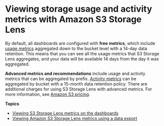 # Viewing storage usage and activity metrics with Amazon S3 Storage Lens<a name="storage_lens_view_metrics"></a>

By default, all dashboards are configured with **free metrics**, which include [usage metrics](https://docs.aws.amazon.com/AmazonS3/latest/dev/storage_lens_basics_metrics_recommendations.html#storage_lens_basics_metrics_types) aggregated down to the bucket level with a 14\-day data retention\. This means that you can see all the usage metrics that S3 Storage Lens aggregates, and your data will be available 14 days from the day it was aggregated\. 

**Advanced metrics and recommendations** include usage and activity metrics that can be aggregated by prefix\. [Activity metrics](https://docs.aws.amazon.com/AmazonS3/latest/dev/storage_lens_basics_metrics_recommendations.html#storage_lens_basics_metrics_types) can be aggregated by bucket with a 15\-month data retention policy\. There are additional charges for using S3 Storage Lens with advanced metrics\. For more information, see [Amazon S3 pricing](http://aws.amazon.com/s3/pricing)\.

**Topics**
+ [Viewing S3 Storage Lens metrics on the dashboards](storage_lens_view_metrics_dashboard.md)
+ [Viewing Amazon S3 Storage Lens metrics using a data export](storage_lens_view_metrics_export.md)